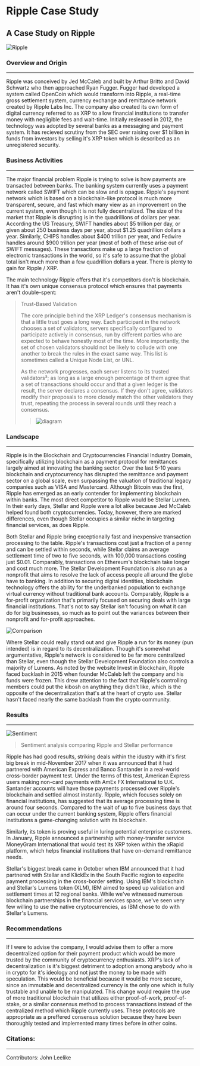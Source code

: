# Ripple Case Study
## A Case Study on Ripple
![Ripple](https://upload.wikimedia.org/wikipedia/commons/thumb/8/88/Ripple_logo.svg/1280px-Ripple_logo.svg.png)
### Overview and Origin
---
Ripple was conceived by Jed McCaleb and built by Arthur Britto and David Schwartz who then approached Ryan Fugger. Fugger had developed a system called OpenCoin which would transform into Ripple, a real-time gross settlement system, currency exchange and remittance network created by Ripple Labs Inc. The company also created its own form of digital currency referred to as XRP to allow financial institutions to transfer money with negligible fees and wait-time. Initially resleased in 2012, the technology was adopted by several banks as a messaging and payment system. It has recieved scrutiny from the SEC over raising over $1 billion in funds from investors by selling it's XRP token which is described as an unregistered security.
### Business Activities
---
The major financial problem Ripple is trying to solve is how payments are transacted between banks. The banking system currently uses a payment network called SWIFT which can be slow and is opague. Ripple's payment network which is based on a blockchain-like protocol is much more transparent, secure, and fast which many view as an improvement on the current system, even though it is not fully decentralized. The size of the market that Ripple is disrupting is in the quadrillions of dollars per year. According the US Treasury, SWIFT handles about $5 trillion per day, or given about 250 business days per year, about $1.25 quadrillion dollars a year. Similarly, CHIPS handles about $400 trillion per year, and Fedwire handles around $900 trillion per year (most of both of these arise out of SWIFT messages). These transactions make up a large fraction of electronic transactions in the world, so it's safe to assume that the global total isn't much more than a few quadrillion dollars a year. There is plenty to gain for Ripple / XRP.

The main technology Ripple offers that it's competitors don't is blockchain. It has it's own unique consensus protocol which ensures that payments aren't double-spent:

>Trust-Based Validation
>
>The core principle behind the XRP Ledger's consensus mechanism is that a little trust goes a long way. Each
>participant in the network chooses a set of validators, servers specifically configured to participate actively in
>consensus, run by different parties who are expected to behave honestly most of the time. More importantly, the set
>of chosen validators should not be likely to collude with one another to break the rules in the exact same way. This
>list is sometimes called a Unique Node List, or UNL.
>
>As the network progresses, each server listens to its trusted validators³; as long as a large enough percentage of
>them agree that a set of transactions should occur and that a given ledger is the result, the server declares a
>consensus. If they don't agree, validators modify their proposals to more closely match the other validators they
>trust, repeating the process in several rounds until they reach a consensus.
>>![diagram](https://xrpl.org/img/consensus-rounds.svg)
### Landscape
---
Ripple is in the Blockchain and Cryptocurrencies Financial Industry Domain, specifically utilizing blockchain as a payment protocol for remittances largely aimed at innovating the banking sector. Over the last 5-10 years blockchain and cryptocurrency has disrupted the remittance and payment sector on a global scale, even surpassing the valuation of traditional legacy companies such as VISA and Mastercard. Although Bitcoin was the first, Ripple has emerged as an early contender for implementing blockchain within banks. 
The most direct competitor to Ripple would be Stellar Lumen. In their early days, Stellar and Ripple were a lot alike because Jed McCaleb helped found both cryptocurrencies. Today, however, there are marked differences, even though Stellar occupies a similar niche in targeting financial services, as does Ripple.

Both Stellar and Ripple bring exceptionally fast and inexpensive transaction processing to the table. Ripple's transactions cost just a fraction of a penny and can be settled within seconds, while Stellar claims an average settlement time of two to five seconds, with 100,000 transactions costing just $0.01. Comparably, transactions on Ethereum's blockchain take longer and cost much more. The Stellar Development Foundation is also run as a nonprofit that aims to resolve the lack of access people all around the globe have to banking. In addition to securing digital identities, blockchain technology offers the ability for the underbanked population to exchange virtual currency without traditional bank accounts. Comparably, Ripple is a for-profit organization that's primarily focused on securing deals with large financial institutions. That's not to say Stellar isn't focusing on what it can do for big businesses, so much as to point out the variances between their nonprofit and for-profit approaches.

![Comparison](https://blockgeeks.com/wp-content/uploads/2019/06/Screen-Shot-2019-06-19-at-12.45.21-PM-1024x502.png.webp)

Where Stellar could really stand out and give Ripple a run for its money (pun intended) is in regard to its decentralization. Though it's somewhat argumentative, Ripple's network is considered to be far more centralized than Stellar, even though the Stellar Development Foundation also controls a majority of Lumens. As noted by the website Invest in Blockchain, Ripple faced backlash in 2015 when founder McCaleb left the company and his funds were frozen. This drew attention to the fact that Ripple's controlling members could put the kibosh on anything they didn't like, which is the opposite of the decentralization that's at the heart of crypto use. Stellar hasn't faced nearly the same backlash from the crypto community. 
### Results
---
![Sentiment](https://s3.cointelegraph.com/uploads/2021-01/21a593b0-0bd3-4354-9060-2efb3e78ca22.jpg)
>Sentiment analysis comparing Ripple and Stellar performance

Ripple has had good results, striking deals within the idustry with it's first big break in mid-November 2017 when it was announced that it had partnered with American Express and Banco Santander in a real-world cross-border payment test. Under the terms of this test, American Express users making non-card payments with AmEx FX International to U.K. Santander accounts will have those payments processed over Ripple's blockchain and settled almost instantly. Ripple, which focuses solely on financial institutions, has suggested that its average processing time is around four seconds. Compared to the wait of up to five business days that can occur under the current banking system, Ripple offers financial institutions a game-changing solution with its blockchain.

Similarly, its token is proving useful in luring potential enterprise customers. In January, Ripple announced a partnership with money-transfer service MoneyGram International that would test its XRP token within the xRapid platform, which helps financial institutions that have on-demand remittance needs. 

Stellar's biggest break came in October when IBM announced that it had partnered with Stellar and KlickEx in the South Pacific region to expedite payment processing in the cross-border setting. Using IBM's blockchain and Stellar's Lumens token (XLM), IBM aimed to speed up validation and settlement times at 12 regional banks. While we've witnessed numerous blockchain partnerships in the financial services space, we've seen very few willing to use the native cryptocurrencies, as IBM chose to do with Stellar's Lumens. 
### Recommendations
---
If I were to advise the company, I would advise them to offer a more decentralized option for their payment product which would be more trusted by the community of cryptocurrency enthusiasts. XRP's lack of decentralization is it's biggest detriment to adoption among anybody who is in crypto for it's ideology and not just the money to be made with speculation. This would be beneficial because it would be more secure, since an immutable and decentralized currency is the only one which is fully trustable and unable to be manipulated. This change would require the use of more traditional blockchain that utilizes either proof-of-work, proof-of-stake, or a similar consensus method to process transactions instead of the centralized method which Ripple currently uses. These protocols are appropriate as a preffered consensus solution because they have been thoroughly tested and implemented many times before in other coins.

### Citations:
---

Contributors: John Leelike
